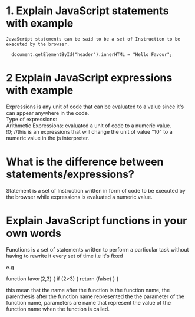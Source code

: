 # 1.  Explain JavaScript statements with example
  
    
    JavaScript statements can be said to be a set of Instruction to be executed by the browser.  

      document.getElementById("header").innerHTML = "Hello Favour";  

# 2  Explain JavaScript expressions with example  

Expressions is any unit of code that can be evaluated to a value since it's can appear anywhere in the code.  
Type of expressions:  
Arithmetic Expressions: evaluated a unit of code to a numeric value.  
!0; //this is an expressions that will change the unit of value "10" to a numeric value in the js interpreter. 

# What is the difference between statements/expressions?

Statement is a set of Instruction written in form of code to be executed by the browser while expressions is evaluated a numeric value.    


# Explain JavaScript functions in your own words

Functions is a set of statements written to perform a particular task without having to rewrite it every set of time i.e it's fixed 

e.g  

function favor(2,3) {
    if (2>3) {
        return (false)
    }
}


this mean that the name after the function is the function name, the parenthesis after the function name represented the the parameter of the function name, parameters are name that represent the value of the function name when the function is called.


